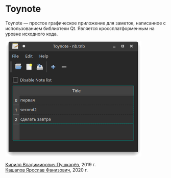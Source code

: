 # Toynote
Toynote — простое графическое приложение для заметок, написанное с использованием библиотеки Qt. Является кроссплатформенным на уровне исходного кода.

![Toynote](doc/toynote.png)

[Кирилл Владимирович Пушкарёв](mailto:kpushkarev@sfu-kras.ru), 2019 г.
\
[Кашапов Ярослав Фанизович](mailto:ykashapov-ki19@stud.sfu-kras.ru), 2020 г.

